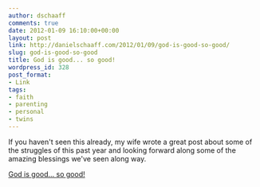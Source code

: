```yaml
---
author: dschaaff
comments: true
date: 2012-01-09 16:10:00+00:00
layout: post
link: http://danielschaaff.com/2012/01/09/god-is-good-so-good/
slug: god-is-good-so-good
title: God is good... so good!
wordpress_id: 328
post_format:
- Link
tags:
- faith
- parenting
- personal
- twins
---
```


If you haven't seen this already, my wife wrote a great post about some of the struggles of this past year and looking forward along some of the amazing blessings we've seen along way.  

  
[God is good... so good!](http://mzschaaff.blogspot.com/2012/01/god-is-good-so-good.html)
